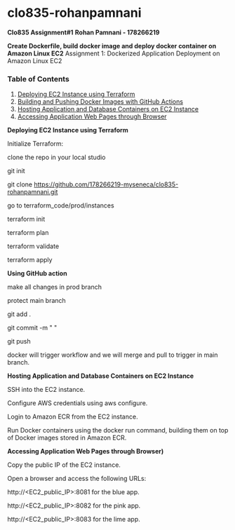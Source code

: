 # clo835-rohanpamnani

**Clo835 Assignment#1**
**Rohan Pamnani - 178266219**

**Create Dockerfile, build docker image and deploy docker container on Amazon Linux EC2**
Assignment 1: Dockerized Application Deployment on Amazon Linux EC2


### Table of Contents

1. [Deploying EC2 Instance using Terraform](#deploying-ec2-instance-using-terraform)
2. [Building and Pushing Docker Images with GitHub Actions](#building-and-pushing-docker-images-with-github-actions)
3. [Hosting Application and Database Containers on EC2 Instance](#hosting-application-and-database-containers-on-ec2-instance)
4. [Accessing Application Web Pages through Browser](#accessing-application-web-pages-through-browser)

**Deploying EC2 Instance using Terraform**

Initialize Terraform:

clone the repo in your local studio

git init 

git clone https://github.com/178266219-myseneca/clo835-rohanpamnani.git 

go to terraform_code/prod/instances

terraform init

terraform plan

terraform validate

terraform apply


**Using GitHub action**


make all changes in prod branch

protect main branch

git add .

git commit -m " "

git push

docker will trigger workflow and we will merge and pull to trigger in main branch.

**Hosting Application and Database Containers on EC2 Instance**

SSH into the EC2 instance.


Configure AWS credentials using aws configure.


Login to Amazon ECR from the EC2 instance.


Run Docker containers using the docker run command, building them on top of Docker images stored in Amazon ECR.

**Accessing Application Web Pages through Browser)**


Copy the public IP of the EC2 instance.


Open a browser and access the following URLs:


http://<EC2_public_IP>:8081 for the blue app.


http://<EC2_public_IP>:8082 for the pink app.


http://<EC2_public_IP>:8083 for the lime app.






